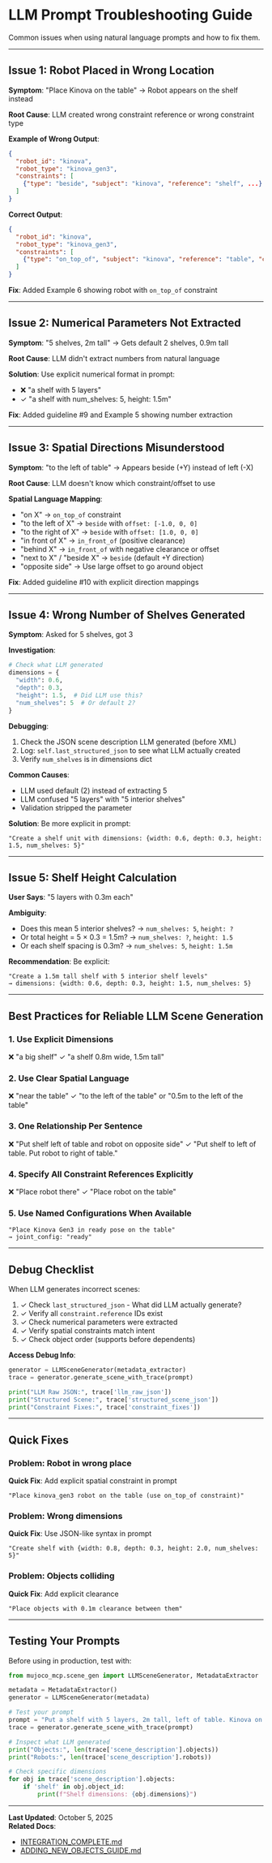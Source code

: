 # LLM Prompt Troubleshooting Guide

Common issues when using natural language prompts and how to fix them.

---

## Issue 1: Robot Placed in Wrong Location

**Symptom**: "Place Kinova on the table" → Robot appears on the shelf instead

**Root Cause**: LLM created wrong constraint reference or wrong constraint type

**Example of Wrong Output**:
```json
{
  "robot_id": "kinova",
  "robot_type": "kinova_gen3",
  "constraints": [
    {"type": "beside", "subject": "kinova", "reference": "shelf", ...}  // WRONG!
  ]
}
```

**Correct Output**:
```json
{
  "robot_id": "kinova",
  "robot_type": "kinova_gen3",
  "constraints": [
    {"type": "on_top_of", "subject": "kinova", "reference": "table", "clearance": 0.001}  // ✓
  ]
}
```

**Fix**: Added Example 6 showing robot with `on_top_of` constraint

---

## Issue 2: Numerical Parameters Not Extracted

**Symptom**: "5 shelves, 2m tall" → Gets default 2 shelves, 0.9m tall

**Root Cause**: LLM didn't extract numbers from natural language

**Solution**: Use explicit numerical format in prompt:
- ❌ "a shelf with 5 layers"
- ✓ "a shelf with num_shelves: 5, height: 1.5m"

**Fix**: Added guideline #9 and Example 5 showing number extraction

---

## Issue 3: Spatial Directions Misunderstood

**Symptom**: "to the left of table" → Appears beside (+Y) instead of left (-X)

**Root Cause**: LLM doesn't know which constraint/offset to use

**Spatial Language Mapping**:
- "on X" → `on_top_of` constraint
- "to the left of X" → `beside` with `offset: [-1.0, 0, 0]`
- "to the right of X" → `beside` with `offset: [1.0, 0, 0]`
- "in front of X" → `in_front_of` (positive clearance)
- "behind X" → `in_front_of` with negative clearance or offset
- "next to X" / "beside X" → `beside` (default +Y direction)
- "opposite side" → Use large offset to go around object

**Fix**: Added guideline #10 with explicit direction mappings

---

## Issue 4: Wrong Number of Shelves Generated

**Symptom**: Asked for 5 shelves, got 3

**Investigation**:
```python
# Check what LLM generated
dimensions = {
  "width": 0.6,
  "depth": 0.3,
  "height": 1.5,  # Did LLM use this?
  "num_shelves": 5  # Or default 2?
}
```

**Debugging**:
1. Check the JSON scene description LLM generated (before XML)
2. Log: `self.last_structured_json` to see what LLM actually created
3. Verify `num_shelves` is in dimensions dict

**Common Causes**:
- LLM used default (2) instead of extracting 5
- LLM confused "5 layers" with "5 interior shelves" 
- Validation stripped the parameter

**Solution**: Be more explicit in prompt:
```
"Create a shelf unit with dimensions: {width: 0.6, depth: 0.3, height: 1.5, num_shelves: 5}"
```

---

## Issue 5: Shelf Height Calculation

**User Says**: "5 layers with 0.3m each" 

**Ambiguity**:
- Does this mean 5 interior shelves? → `num_shelves: 5`, `height: ?`
- Or total height = 5 × 0.3 = 1.5m? → `num_shelves: ?`, `height: 1.5`
- Or each shelf spacing is 0.3m? → `num_shelves: 5`, `height: 1.5m`

**Recommendation**: Be explicit:
```
"Create a 1.5m tall shelf with 5 interior shelf levels"
→ dimensions: {width: 0.6, depth: 0.3, height: 1.5, num_shelves: 5}
```

---

## Best Practices for Reliable LLM Scene Generation

### 1. Use Explicit Dimensions
❌ "a big shelf"
✓ "a shelf 0.8m wide, 1.5m tall"

### 2. Use Clear Spatial Language
❌ "near the table"
✓ "to the left of the table" or "0.5m to the left of the table"

### 3. One Relationship Per Sentence
❌ "Put shelf left of table and robot on opposite side"
✓ "Put shelf to left of table. Put robot to right of table."

### 4. Specify All Constraint References Explicitly
❌ "Place robot there"
✓ "Place robot on the table"

### 5. Use Named Configurations When Available
```
"Place Kinova Gen3 in ready pose on the table"
→ joint_config: "ready"
```

---

## Debug Checklist

When LLM generates incorrect scenes:

1. ✓ Check `last_structured_json` - What did LLM actually generate?
2. ✓ Verify all `constraint.reference` IDs exist
3. ✓ Check numerical parameters were extracted
4. ✓ Verify spatial constraints match intent
5. ✓ Check object order (supports before dependents)

**Access Debug Info**:
```python
generator = LLMSceneGenerator(metadata_extractor)
trace = generator.generate_scene_with_trace(prompt)

print("LLM Raw JSON:", trace['llm_raw_json'])
print("Structured Scene:", trace['structured_scene_json'])
print("Constraint Fixes:", trace['constraint_fixes'])
```

---

## Quick Fixes

### Problem: Robot in wrong place
**Quick Fix**: Add explicit spatial constraint in prompt
```
"Place kinova_gen3 robot on the table (use on_top_of constraint)"
```

### Problem: Wrong dimensions
**Quick Fix**: Use JSON-like syntax in prompt
```
"Create shelf with {width: 0.8, depth: 0.3, height: 2.0, num_shelves: 5}"
```

### Problem: Objects colliding
**Quick Fix**: Add explicit clearance
```
"Place objects with 0.1m clearance between them"
```

---

## Testing Your Prompts

Before using in production, test with:

```python
from mujoco_mcp.scene_gen import LLMSceneGenerator, MetadataExtractor

metadata = MetadataExtractor()
generator = LLMSceneGenerator(metadata)

# Test your prompt
prompt = "Put a shelf with 5 layers, 2m tall, left of table. Kinova on table."
trace = generator.generate_scene_with_trace(prompt)

# Inspect what LLM generated
print("Objects:", len(trace['scene_description'].objects))
print("Robots:", len(trace['scene_description'].robots))

# Check specific dimensions
for obj in trace['scene_description'].objects:
    if 'shelf' in obj.object_id:
        print(f"Shelf dimensions: {obj.dimensions}")
```

---

**Last Updated**: October 5, 2025  
**Related Docs**: 
- [INTEGRATION_COMPLETE.md](INTEGRATION_COMPLETE.md)
- [ADDING_NEW_OBJECTS_GUIDE.md](ADDING_NEW_OBJECTS_GUIDE.md)

